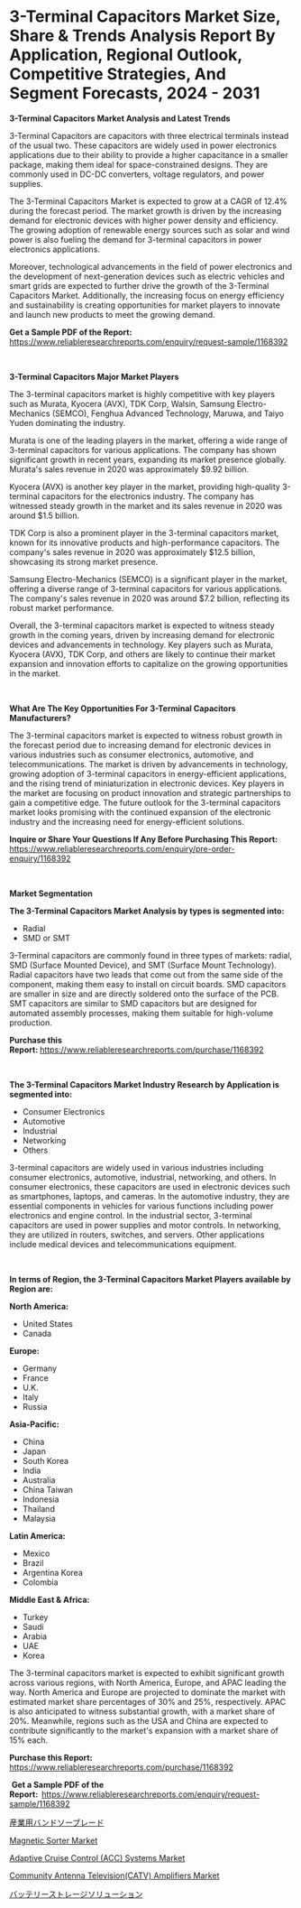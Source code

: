 <p><h1>3-Terminal Capacitors Market Size, Share & Trends Analysis Report By Application, Regional Outlook, Competitive Strategies, And Segment Forecasts, 2024 - 2031</h1></p><p><strong>3-Terminal Capacitors Market Analysis and Latest Trends</strong></p>
<p><p>3-Terminal Capacitors are capacitors with three electrical terminals instead of the usual two. These capacitors are widely used in power electronics applications due to their ability to provide a higher capacitance in a smaller package, making them ideal for space-constrained designs. They are commonly used in DC-DC converters, voltage regulators, and power supplies.</p><p>The 3-Terminal Capacitors Market is expected to grow at a CAGR of 12.4% during the forecast period. The market growth is driven by the increasing demand for electronic devices with higher power density and efficiency. The growing adoption of renewable energy sources such as solar and wind power is also fueling the demand for 3-terminal capacitors in power electronics applications.</p><p>Moreover, technological advancements in the field of power electronics and the development of next-generation devices such as electric vehicles and smart grids are expected to further drive the growth of the 3-Terminal Capacitors Market. Additionally, the increasing focus on energy efficiency and sustainability is creating opportunities for market players to innovate and launch new products to meet the growing demand.</p></p>
<p><strong>Get a Sample PDF of the Report:&nbsp;</strong> <a href="https://www.reliableresearchreports.com/enquiry/request-sample/1168392">https://www.reliableresearchreports.com/enquiry/request-sample/1168392</a></p>
<p>&nbsp;</p>
<p><strong>3-Terminal Capacitors Major Market Players</strong></p>
<p><p>The 3-terminal capacitors market is highly competitive with key players such as Murata, Kyocera (AVX), TDK Corp, Walsin, Samsung Electro-Mechanics (SEMCO), Fenghua Advanced Technology, Maruwa, and Taiyo Yuden dominating the industry. </p><p>Murata is one of the leading players in the market, offering a wide range of 3-terminal capacitors for various applications. The company has shown significant growth in recent years, expanding its market presence globally. Murata's sales revenue in 2020 was approximately $9.92 billion.</p><p>Kyocera (AVX) is another key player in the market, providing high-quality 3-terminal capacitors for the electronics industry. The company has witnessed steady growth in the market and its sales revenue in 2020 was around $1.5 billion.</p><p>TDK Corp is also a prominent player in the 3-terminal capacitors market, known for its innovative products and high-performance capacitors. The company's sales revenue in 2020 was approximately $12.5 billion, showcasing its strong market presence.</p><p>Samsung Electro-Mechanics (SEMCO) is a significant player in the market, offering a diverse range of 3-terminal capacitors for various applications. The company's sales revenue in 2020 was around $7.2 billion, reflecting its robust market performance.</p><p>Overall, the 3-terminal capacitors market is expected to witness steady growth in the coming years, driven by increasing demand for electronic devices and advancements in technology. Key players such as Murata, Kyocera (AVX), TDK Corp, and others are likely to continue their market expansion and innovation efforts to capitalize on the growing opportunities in the market.</p></p>
<p>&nbsp;</p>
<p><strong>What Are The Key Opportunities For 3-Terminal Capacitors Manufacturers?</strong></p>
<p><p>The 3-terminal capacitors market is expected to witness robust growth in the forecast period due to increasing demand for electronic devices in various industries such as consumer electronics, automotive, and telecommunications. The market is driven by advancements in technology, growing adoption of 3-terminal capacitors in energy-efficient applications, and the rising trend of miniaturization in electronic devices. Key players in the market are focusing on product innovation and strategic partnerships to gain a competitive edge. The future outlook for the 3-terminal capacitors market looks promising with the continued expansion of the electronic industry and the increasing need for energy-efficient solutions.</p></p>
<p><strong>Inquire or Share Your Questions If Any Before Purchasing This Report:</strong> <a href="https://www.reliableresearchreports.com/enquiry/pre-order-enquiry/1168392">https://www.reliableresearchreports.com/enquiry/pre-order-enquiry/1168392</a></p>
<p>&nbsp;</p>
<p><strong>Market Segmentation</strong></p>
<p><strong>The 3-Terminal Capacitors Market Analysis by types is segmented into:</strong></p>
<p><ul><li>Radial</li><li>SMD or SMT</li></ul></p>
<p><p>3-Terminal capacitors are commonly found in three types of markets: radial, SMD (Surface Mounted Device), and SMT (Surface Mount Technology). Radial capacitors have two leads that come out from the same side of the component, making them easy to install on circuit boards. SMD capacitors are smaller in size and are directly soldered onto the surface of the PCB. SMT capacitors are similar to SMD capacitors but are designed for automated assembly processes, making them suitable for high-volume production.</p></p>
<p><strong>Purchase this Report:&nbsp;</strong><a href="https://www.reliableresearchreports.com/purchase/1168392">https://www.reliableresearchreports.com/purchase/1168392</a></p>
<p>&nbsp;</p>
<p><strong>The 3-Terminal Capacitors Market Industry Research by Application is segmented into:</strong></p>
<p><ul><li>Consumer Electronics</li><li>Automotive</li><li>Industrial</li><li>Networking</li><li>Others</li></ul></p>
<p><p>3-terminal capacitors are widely used in various industries including consumer electronics, automotive, industrial, networking, and others. In consumer electronics, these capacitors are used in electronic devices such as smartphones, laptops, and cameras. In the automotive industry, they are essential components in vehicles for various functions including power electronics and engine control. In the industrial sector, 3-terminal capacitors are used in power supplies and motor controls. In networking, they are utilized in routers, switches, and servers. Other applications include medical devices and telecommunications equipment.</p></p>
<p>&nbsp;</p>
<p><strong>In terms of Region, the 3-Terminal Capacitors Market Players available by Region are:</strong></p>
<p>
    <p> <strong> North America: </strong>
        <ul>
            <li>United States</li>
            <li>Canada</li>
        </ul>
        </p> 
    <p> <strong> Europe: </strong>
        <ul>
            <li>Germany</li>
            <li>France</li>
            <li>U.K.</li>
            <li>Italy</li>
            <li>Russia</li>
        </ul>
        </p> 
    <p> <strong> Asia-Pacific: </strong>
        <ul>
            <li>China</li>
            <li>Japan</li>
            <li>South Korea</li>
            <li>India</li>
            <li>Australia</li>
            <li>China Taiwan</li>
            <li>Indonesia</li>
            <li>Thailand</li>
            <li>Malaysia</li>
        </ul>
        </p> 
    <p> <strong> Latin America: </strong>
        <ul>
            <li>Mexico</li>
            <li>Brazil</li>
            <li>Argentina Korea</li>
            <li>Colombia</li>
        </ul>
        </p> 
    <p> <strong> Middle East & Africa: </strong>
        <ul>
            <li>Turkey</li>
            <li>Saudi</li>
            <li>Arabia</li>
            <li>UAE</li>
            <li>Korea</li>
        </ul>
    </p>
    </p>
<p><p>The 3-terminal capacitors market is expected to exhibit significant growth across various regions, with North America, Europe, and APAC leading the way. North America and Europe are projected to dominate the market with estimated market share percentages of 30% and 25%, respectively. APAC is also anticipated to witness substantial growth, with a market share of 20%. Meanwhile, regions such as the USA and China are expected to contribute significantly to the market's expansion with a market share of 15% each.</p></p>
<p><strong>Purchase this Report: </strong><a href="https://www.reliableresearchreports.com/purchase/1168392">https://www.reliableresearchreports.com/purchase/1168392</a></p>
<p>&nbsp;<strong>Get a Sample PDF of the Report:&nbsp;&nbsp;</strong><a href="https://www.reliableresearchreports.com/enquiry/request-sample/1168392">https://www.reliableresearchreports.com/enquiry/request-sample/1168392</a></p>
<p><strong></strong></p>
<p><p><a href="https://medium.com/@yaren_68-91/%E7%94%A3%E6%A5%AD%E7%94%A8%E3%83%90%E3%83%B3%E3%83%89%E3%82%BD%E3%83%BC%E3%81%AE%E5%88%83%E5%B8%82%E5%A0%B4%E8%A6%8F%E6%A8%A1-%E5%B8%82%E5%A0%B4%E5%B1%95%E6%9C%9B%E3%81%A8%E5%B8%82%E5%A0%B4%E4%BA%88%E6%B8%AC-2024%E5%B9%B4%E3%81%8B%E3%82%892031%E5%B9%B4%E3%81%BE%E3%81%A7-5ef8360b8389">産業用バンドソーブレード</a></p><p><a href="https://artistic-helicopter-ca9.notion.site/Magnetic-Sorter-Market-Centers-on-Aspects-such-as-Market-Growth-Market-Share-Market-Opportunity-a-b468f4a2f76544b1bda963a0238d25ac">Magnetic Sorter Market</a></p><p><a href="https://view.publitas.com/reportprime-1/adaptive-cruise-control-acc-systems-market-research-report-the-key-to-successful-business-strategy-forecasted-for-period-from-2024-2031/">Adaptive Cruise Control (ACC) Systems Market</a></p><p><a href="https://view.publitas.com/reportprime-1/community-antenna-television-catv-amplifiers-market-size-furnishes-valuable-information-encompassing-market-share-market-trends-and-projections-spanning-from-2024-to-2031/">Community Antenna Television(CATV) Amplifiers Market</a></p><p><a href="https://medium.com/@sarahfahey88/%E3%83%90%E3%83%83%E3%83%86%E3%83%AA%E3%83%BC%E8%B2%AF%E8%94%B5%E3%82%BD%E3%83%AA%E3%83%A5%E3%83%BC%E3%82%B7%E3%83%A7%E3%83%B3%E5%B8%82%E5%A0%B4-2031%E5%B9%B4%E3%81%BE%E3%81%A7%E3%81%AE%E6%88%90%E5%8A%9F%E3%81%99%E3%82%8B%E3%83%93%E3%82%B8%E3%83%8D%E3%82%B9%E6%88%A6%E7%95%A5%E3%81%AE%E9%8D%B5%E3%82%92%E4%BA%88%E6%B8%AC-81d3ee63cbb6">バッテリーストレージソリューション</a></p></p>